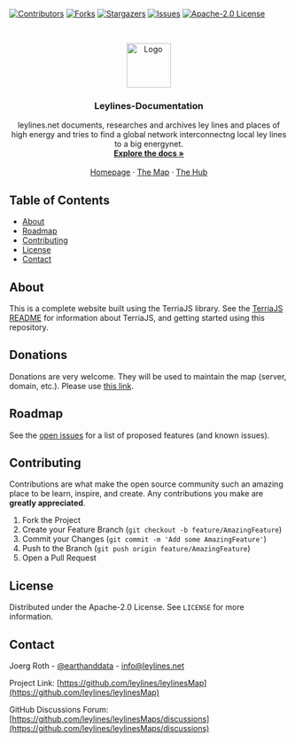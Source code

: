 [![Contributors][contributors-shield]][contributors-url]
[![Forks][forks-shield]][forks-url]
[![Stargazers][stars-shield]][stars-url]
[![Issues][issues-shield]][issues-url]
[![Apache-2.0 License][license-shield]][license-url]

<!-- Leylines LOGO -->
<br />
<p align="center">
  <a href="https://www.leylines.net">
    <img src="https://www.leylines.net/img/leylines-sign.png" alt="Logo" width="80" height="80">
  </a>

  <h3 align="center">Leylines-Documentation</h3>

  <p align="center">
    leylines.net documents, researches and archives ley lines and places of high energy and tries to find a global network interconnectng local ley lines to a big energynet.
    <br />
    <a href="https://docs.leylines.net"><strong>Explore the docs »</strong></a>
    <br />
    <br />
    <a href="https://www.leylines.net">Homepage</a>
    ·
    <a href="https://maps.leylines.net">The Map</a>
    ·
    <a href="https://hub.leylines.net">The Hub</a>
  </p>
</p>

<!-- TABLE OF CONTENTS -->

## Table of Contents

- [About](#about)
- [Roadmap](#roadmap)
- [Contributing](#contributing)
- [License](#license)
- [Contact](#contact)

<!-- ABOUT THE PROJECT -->

## About

This is a complete website built using the TerriaJS library. See the [TerriaJS README](https://github.com/TerriaJS/TerriaJS) for information about TerriaJS, and getting started using this repository.

<!-- ABOUT THE PROJECT -->

## Donations

<p>Donations are very welcome. They will be used to maintain the map (server, domain, etc.). Please use <a href="https://www.paypal.com/donate/?business=3UVB97V782WJL&no_recurring=0&item_name=Maintenance+of+the+map&currency_code=CHF" target="_blank">this link</a>.</p>

<!-- ROADMAP -->

## Roadmap

See the [open issues](https://github.com/leylines/leylinesMap/issues) for a list of proposed features (and known issues).

<!-- CONTRIBUTING -->

## Contributing

Contributions are what make the open source community such an amazing place to be learn, inspire, and create. Any contributions you make are **greatly appreciated**.

1. Fork the Project
2. Create your Feature Branch (`git checkout -b feature/AmazingFeature`)
3. Commit your Changes (`git commit -m 'Add some AmazingFeature'`)
4. Push to the Branch (`git push origin feature/AmazingFeature`)
5. Open a Pull Request

<!-- LICENSE -->

## License

Distributed under the Apache-2.0 License. See `LICENSE` for more information.

<!-- CONTACT -->

## Contact

Joerg Roth - [@earthanddata](https://twitter.com/earthanddata) - info@leylines.net

Project Link: [https://github.com/leylines/leylinesMap](https://github.com/leylines/leylinesMap)

GitHub Discussions Forum: [https://github.com/leylines/leylinesMaps/discussions](https://github.com/leylines/leylinesMaps/discussions)

<!-- MARKDOWN LINKS & IMAGES -->
<!-- https://www.markdownguide.org/basic-syntax/#reference-style-links -->

[contributors-shield]: https://img.shields.io/github/contributors/leylines/leylinesMap.svg?style=flat-square
[contributors-url]: https://github.com/leylines/leylinesMap/graphs/contributors
[forks-shield]: https://img.shields.io/github/forks/leylines/leylinesMap.svg?style=flat-square
[forks-url]: https://github.com/leylines/leylinesMap/network/members
[stars-shield]: https://img.shields.io/github/stars/leylines/leylinesMap.svg?style=flat-square
[stars-url]: https://github.com/leylines/leylinesMap/stargazers
[issues-shield]: https://img.shields.io/github/issues/leylines/leylinesMap.svg?style=flat-square
[issues-url]: https://github.com/leylines/leylinesMap/issues
[license-shield]: https://img.shields.io/github/license/leylines/leylinesMap.svg?style=flat-square
[license-url]: https://github.com/leylines/leylinesMap/blob/master/LICENSE.md

